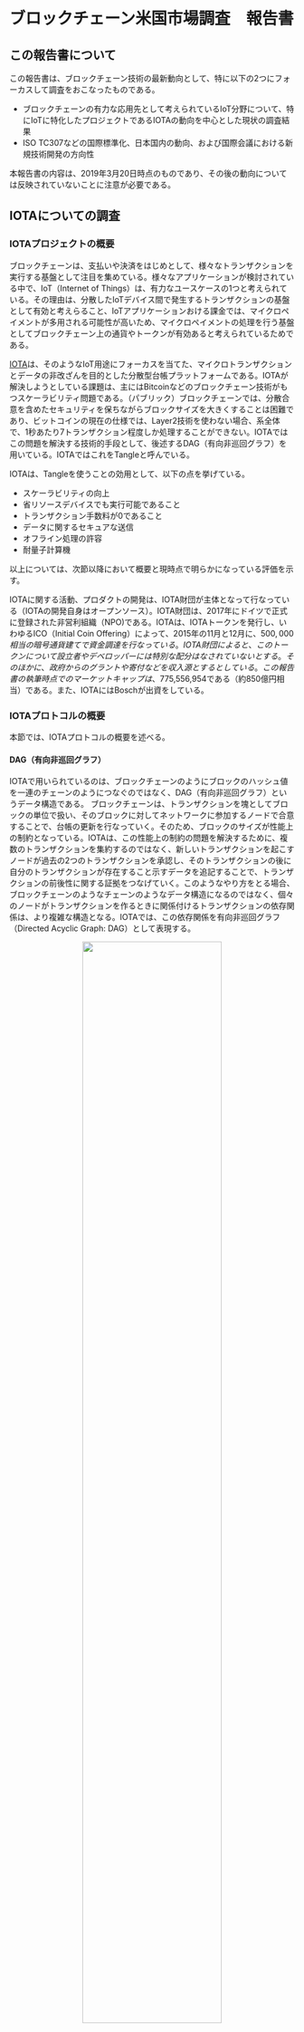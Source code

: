 # ブロックチェーン米国市場調査　報告書

## この報告書について
この報告書は、ブロックチェーン技術の最新動向として、特に以下の2つにフォーカスして調査をおこなったものである。

- ブロックチェーンの有力な応用先として考えられているIoT分野について、特にIoTに特化したプロジェクトであるIOTAの動向を中心とした現状の調査結果
- ISO TC307などの国際標準化、日本国内の動向、および国際会議における新規技術開発の方向性

本報告書の内容は、2019年3月20日時点のものであり、その後の動向については反映されていないことに注意が必要である。

## IOTAについての調査
### IOTAプロジェクトの概要
ブロックチェーンは、支払いや決済をはじめとして、様々なトランザクションを実行する基盤として注目を集めている。様々なアプリケーションが検討されている中で、IoT（Internet of Things）は、有力なユースケースの1つと考えられている。その理由は、分散したIoTデバイス間で発生するトランザクションの基盤として有効と考えらること、IoTアプリケーションおける課金では、マイクロペイメントが多用される可能性が高いため、マイクロペイメントの処理を行う基盤としてブロックチェーン上の通貨やトークンが有効あると考えられているためである。

[IOTA](https://www.iota.org)は、そのようなIoT用途にフォーカスを当てた、マイクロトランザクションとデータの非改ざんを目的とした分散型台帳プラットフォームである。IOTAが解決しようとしている課題は、主にはBitcoinなどのブロックチェーン技術がもつスケーラビリティ問題である。（パブリック）ブロックチェーンでは、分散合意を含めたセキュリティを保ちながらブロックサイズを大きくすることは困難であり、ビットコインの現在の仕様では、Layer2技術を使わない場合、系全体で、1秒あたり7トランザクション程度しか処理することができない。IOTAではこの問題を解決する技術的手段として、後述するDAG（有向非巡回グラフ）を用いている。IOTAではこれをTangleと呼んでいる。

IOTAは、Tangleを使うことの効用として、以下の点を挙げている。

- スケーラビリティの向上
- 省リソースデバイスでも実行可能であること
- トランザクション手数料が0であること
- データに関するセキュアな送信
- オフライン処理の許容
- 耐量子計算機

以上については、次節以降において概要と現時点で明らかになっている評価を示す。

IOTAに関する活動、プロダクトの開発は、IOTA財団が主体となって行なっている（IOTAの開発自身はオープンソース）。IOTA財団は、2017年にドイツで正式に登録された非営利組織（NPO)である。IOTAは、IOTAトークンを発行し、いわゆるICO（Initial Coin Offering）によって、2015年の11月と12月に、$500,000相当の暗号通貨建てで資金調達を行なっている。IOTA財団によると、このトークンについて設立者やデベロッパーには特別な配分はなされていないとする。そのほかに、政府からのグラントや寄付などを収入源とするとしている。この報告書の執筆時点でのマーケットキャップは、$775,556,954である（約850億円相当）である。また、IOTAにはBoschが出資をしている。

### IOTAプロトコルの概要
本節では、IOTAプロトコルの概要を述べる。

#### DAG（有向非巡回グラフ）
IOTAで用いられているのは、ブロックチェーンのようにブロックのハッシュ値を一連のチェーンのようにつなぐのではなく、DAG（有向非巡回グラフ）というデータ構造である。
ブロックチェーンは、トランザクションを塊としてブロックの単位で扱い、そのブロックに対してネットワークに参加するノードで合意することで、台帳の更新を行なっていく。そのため、ブロックのサイズが性能上の制約となっている。IOTAは、この性能上の制約の問題を解決するために、複数のトランザクションを集約するのではなく、新しいトランザクションを起こすノードが過去の2つのトランザクションを承認し、そのトランザクションの後に自分のトランザクションが存在すること示すデータを追記することで、トランザクションの前後性に関する証拠をつなげていく。このようなやり方をとる場合、ブロックチェーンのようなチェーンのようなデータ構造になるのではなく、個々のノードがトランザクションを作るときに関係付けるトランザクションの依存関係は、より複雑な構造となる。IOTAでは、この依存関係を有向非巡回グラフ（Directed Acyclic Graph: DAG）として表現する。

<div style="text-align: center;">
<img src="./tangle.png" width=70%>
</div>

<div style="text-align: center;">
図：IOTAにおけるDAG
</div>

IOTAのWebページによると、IOTAの特徴として以下の点が主張されている（主張であることに注意）。
•	スケーラビリティ問題の解消
一定時間当たりの台帳のデータサイズの区切りがないため、この点においてスケーラビリティの問題が存在しない。
•	トランザクション手数料が不要
トランザクションを発生させたノードが台帳データの更新を行うため、IOTAの仕様上、トランザクション手数料は存在しない。
•	非中央集権化
マイナーが存在しないため、台帳の管理という観点では中央集権化が発生しない。
•	量子計算機耐性
新しく開発されたCurlハッシュ関数の仕様により、量子計算機耐性がある。

 IOTAのためのコインも発行されている。これがICOのような形で、IOTA財団の活動資金となっている。一方で、IOTAコインの取引の金額と、不要になったはずの手数料などとの関係が曖昧であることは問題点である。技術的にはDAGは、ブロックチェーンの問題を解決する可能性がある手法として、一定の注目は浴びているものの、DAGのような形態を利用した分散台帳が本当に安全であるのか、については信頼に足る研究成果がないのが現状で、現状では多くの疑問が呈されている。

#### 3進計算機

IOTAの演算においては、2進数ではなく3進数の演算が定義されて用いられている。IOTAでは、これをTritsと呼び、(-1, 0, 1)のどれかの値を取ると定義している。また、3 tritsをまとめた単位をTrytesと呼んでいる(2進数におけるバイトに相当)。

#### 電子署名アルゴリズム
IOTAでは、Wintermitzのワンタイム署名（WOTS）を署名アルゴリズムとして用い、Curl-P-27ハッシュを計算した値に対して、WOTS署名を計算している。ここで、署名対象はトランザクションのデータそのものではなく、ハッシュを計算した後のデータであるため、ハッシュへの攻撃（例えば2nd pre-image）が成功すると、IOTAで用いる有効な電子署名の偽造に成功することになる。

#### Curl-P-27ハッシュ関数
IOTAにおいては、Curl-P-27がハッシュ関数として使われていた。これは、SHA-3であるKeccakのサブセット版に相当する。SHA-3と同様にスポンジ構成になっている。

<div style="text-align: center;">
<img src="./Kurl.png" width=70%>
</div>

そのため、セキュリティはTransformation関数tの性質に依存する。Curl-P-27のTransformation関数tは、パーミュテーションと簡単なS-BOXにより構成されている。

<div style="text-align: center;">
<img src="./sbox.png" width=50%>
</div>

#### 現状の技術評価
##### 安全性に関する考察
IOTAのPaperでは3種類の攻撃の存在が示されている。

- 二重支払いの荷重を増やす：一度承認をされた支払いについて、同じ支払いを行うトランザクションを作り、その荷重を増やして、そちらをメインチェーンにする方法。

- 二重支払いの承認をするトランザクションを発行する：一度承認をされた支払いについて、同じ支払いを行うトランザクションを作り、その承認を行うトランザクションを大量に作成する方法。

- パラサイトチェーン攻撃：攻撃者が秘密裏に不正なチェーン(複数のブロックのつながり)を構築し、たまに本物の累積加重を参照し、同じだけの累積加重を得る場合。

その他の留意点としては、定期的（Bitcoinの場合には10分に1度）に、全データで同じブロックを同期するブロックチェーンと異なり、トランザクションが非同期に承認されていくため、何らかのバグやエラーが発生した時に、系全体で戻るべきポイントを設定できない、つまりハードフォークでもいいので異常系から回復するのが難しいと想像される。

### IOTAプロジェクトについて指摘されたセキュリティ上の問題点と対応経緯
#### Curl ハッシュ関数の安全性の指摘
MITとボストン大学の研究者によって、IOTAに使われているCurlハッシュ関数と電子署名の仕様に対する攻撃が手法の概要と実例とともに示されている。Curlハッシュ関数はSHA3の仕様のサブセットを利用して作られているが、このハッシュ関数そのものの仕様に暗号学的に大きな問題が存在し、暗号学的なハッシュ関数としては安全ではなく、IOTAのトランザクション生成に対する攻撃が行えることを示している。

Ethan Heilmanらによる論文によると、Curl-P-27のコリジョンを発見する例として、あるランダムなメッセージを選び、そのメッセージの第26tritを反転させたメッセージについてコリジョンとなる確率が最低で$1/(2^{42.40})$となることが示されている。これは23ビットセキュリティ（46ビット出力のハッシュ関数）に相当する。
現実の攻撃には、第81tritを変えることで、トランザクションの有効性に影響を与えることなく、コリジョンを利用することができることが示されている。

#### 主なタイムライン
上記の論文を発表した研究グループは、2017年7月にIOTAの開発グループに対して脆弱性を提示した。その結果としてIOTAの開発グループはCurl-P-27を、別のハッシュ関数である[Kerl](http://github.com/iotaledger/kerl)に置き換えた。一方で、IOTAの開発チームは、これをコピープロテクション目的のバックドアと主張した。

上記の脆弱性の開示は、Responsible Disclosureの手続きに則って行われたが、IOTA側の問題解決に対する動きが遅く、IOTA財団とMIT DCI（Digital Currency Initiative）による批判の応酬となった。現時点では、指摘された問題については修正がなされているが、MIT DCIからは、ICOの正当性を含めてIOTAのプロジェクトそのものについての疑義が示されている。公式になされているアクションは、MIT DCI側からは2017年12月20日付の伊藤穰一所長名での問題点を指摘するステートメント であり、IOTA側からは2018年1月7日付の、ブログ記事による返答 である。2018年2月には、両者の内部のやり取りのメールが何者かによってネット上に公開されている（http://www.tangleblog.com/wp-content/uploads/2018/02/letters.pdf）。

- 2017年7月15日：ボストン大学Ethan Heilmanより、Curlに対する差分攻撃の方法、実例と修正提案（標準的なハッシュ関数を用いることなど）がIOTAチームに提示される
- 7月15日-17日：セキュリティ関する評価ドキュメント等をリクエストするが回答なし。
- 7月22日：Ethan Heilmanより、同じサイズのメッセージのCollisionを見つけることができ、その結果署名の安全性が破られることをIOTAチームに提示。1週間程度で論文として公開したいと提示。
- 7月23日：IOTAチームから、より深い議論をしたいことと、1週間程度で論文公開を思いとどまるようにリクエスト。同日、攻撃の詳細についてIPTAチームからEthanに再質問。同日、Ethanから質問に対する回答。
- 7月25日：Ethanから、IOTAにおける脆弱性修正の方針について回答がないことについて質問。また、他の暗号学者とのやりとりについてccで含めるようにリクエスト。また、ラウンド数を増やす改善は役立たないので思い留めるようにリクエスト。同日、IOTAチームから対応スケジュールを提示。（8月5日にCurlをKeccakに変更、8月12日に詳細を公表。）
- 7月27日：Neha Narulaから、タイムラインを守るのであれば、論文の公表を8月12日まで待つとの連絡。
- 7月30日：ハッシュ関数の安全性定義に基本についての質疑。
- 7月31日：Ethanから今回の脆弱性についてCVE番号のアサインを行ったか質問。OTAから、Tangleに関して安全性評価ができる暗号専門家がすぐに見つからないと連絡。また、Ethanの指摘について、暗号学の知見に基づかない反論。また、脆弱性の全容がわかっていないため、CVE番号のアサインは行なっていないと回答。
- 8月4日：IOTAから、ドキュメントはほぼ書き終わっているが、その前にEthanへすでに行なっている質問に答えるように回答。EUF-CMAは破れていないと反論。
- 8月5日：Ethanからドキュメントの公開予定日について改めて質問。また質問について回答。EUF-CMAは破れていることについて改めて説明。
- 8月5日：IOTAからEthanに、改めてEthanのステートメントについて確認と反論。同日、EUF-CMAについてなんどもやりとり。Nehaから、プロフェッショナルではなく、コミュニケーションがうまく取れないとの通告。
- 8月7日：IOTAから、当日の夜にKeccakに移行することなどのスケジュールの若干の遅延の連絡。その後、公開の方法、ステートメントなどについてやりとり。当日IOTAがブログポストを公開。
- 8月13日：IOTAから改めて、EUF-CMAの定義について反論。
- 9月6日：脆弱性レポートの案をIOTAに提示。IOTAからレポートへの修正（特にUEF-CMAについて）依頼。Nehaはその修正依頼について拒否。
- 9月7日：IOTAから、Coindeskの記者から、Ethanが脆弱性の文書の公表を急いでると耳にしたとNehaにメール。暗号通貨に関するConflict of Interest（利益相反）をもっており、responsible disclosureの観点からもスキャダルであると警告。Nehaから、Responsible Disclosureの期間は終わっていると反論。Conflict of Interestについても反論。IOTAからは、アカデミアとしての行動がおかしいと指摘。

上記のやりとりから、両者の関係はさらに悪化する。MITからの文書は9月7日に公開された（https://medium.com/@neha/cryptographic-vulnerabilities-in-iota-9a6a9ddc4367）。

その後2017年12月14日にこの経緯とは無関係に、MIT Media ReviewがIOTAについての記事（A Cryptocurrency Without a Blockchain Has Been Built to Outperform Bitcoin）を掲載する
（https://www.technologyreview.com/s/609771/a-cryptocurrency-without-a-blockchain-has-been-built-to-outperform-bitcoin/）。
この記事を受けて、MITとしてIOTAを推奨しているように見えることを避けるために、DCIが伊藤穰一所長名で、MITメディアラボのページに記事（Our response to "A Cryptocurrency Without a Blockchain Has Been Built to Outperform Bitcoin"）を掲載する（https://www.media.mit.edu/posts/iota-response/）。
この記事の中では、IOTAについてのMIT Technology Reviewに記載された記事について、以下の問題点を指摘している。

- IOTAと大企業との連携について：11月28日時点では、マイクロソフト、ドイツテレコム、富士通と実験を行っているという点について、12月16日付で、マイクロソフト、シスコ、ファーウェイと変わっていて信用がおけない。
- IOTAはdecentralizedであり、Tamper-proofである：11月にIOTAのネットワークが3日間ダウンした。Coordinatorと呼ばれる単一障害点があることが原因。
- 手数料が不要：この点がミスリーディングである。実際にはビットコインでも自分のトランザクションを承認しマイニングフィーを得ることで手数料がなくなることがある。
- 脆弱性が報告されたが問題は解決した：この脆弱性は意図したものであり、copy protectionの一環であると主張しているが、そのあと、彼はこのコードを自分で書いたのではなく、AIが書いたと主張している。

これに反論する形で、IOTAは公式の反論文書（Official IOTA Foundation Response to the Digital Currency Initiative at the MIT Media Lab ）を2018年1月7日に公開する（https://blog.iota.org/official-iota-foundation-response-to-the-digital-currency-initiative-at-the-mit-media-lab-part-1-72434583a2）。
この反論文書の要点は以下の通りである。

- Responsible Disclosureのプロセスに問題がある。アカデミックプロセスにしたがっておらず、いくつかの質問にも正しく答えていない。
- MIT DCI自体に、Conflict of Interest（CoI：利益相反）が存在する。例えば、Neha NarulaとTadge Dryjaは競合する暗号通貨であるBitcoinとLightning Networkの開発に深く関わっており、IOTAを攻撃するという観点でCoIが存在する。Madars Virzaは、やはり競合する暗号通貨であるZCashの著者である。脆弱性の指摘の文書において、独自暗号を使うべきではないと指摘されているがZCashでは独自暗号が使われている。Ethan Heilmanは、DAGベースのプロトコルSPECTREの開発者であり、やはり競合に当たる。DAGLabsはすでにシリーズAの段階にあり、金銭的にたの競合を不当に攻撃するインセンティブがある。そして、Joichi Itoは、自身のWebページでCoIについて公開しているが、何度か修正されており、IoT device connectivityの競合であるHelium Systemの記載を削除している。また、Bitcoin Coreの主要メンバーを多く抱えるBlockstreamの株主であるDigital Garageの取締役であり、やはり競合暗号通貨であるIOTAへのCoIが存在する。
- パートナーシップについてのプレスリリースのポリシーの確認
- Coordinatorノードの脆弱性対応によってネットワークが止まったのは確かだが、その修正はコミュニティの協力でおこなわれた。また同種の問題は、BitcoinやEthereumでも発生している。
- IOTAでは、送金額と着金額は同じであり、その意味で手数料は0である。
- IOTAのプロトコルの安全性はCollision resistanceではなく、Onewaynessに基づくものであり、脆弱性に対するClaimは間違っている。

#### IOTA財団の対応における問題点
上記の経緯から見た場合、IOTA財団の問題は以下の通りである。

##### 暗号技術のエキスパートの欠如

Ethan Heilmanが述べているように、基本的にはすでに安全性の証明や評価が固まった暗号技術を使うべきであり、真に必要な場合以外には、新しい暗号技術の設計は行わない。また、電子署名の安全性の定義の1つであるEUF-CMAについてその詳細の知識がないことは、IOTAの中に暗号技術の安全性理論についての基礎的な知識を持つものもいないことを示している。また、外部に委託できる信頼がおける暗号研究者もいないことが明らかになっている。これは、IOHKがいくつかの暗号に強い大学の研究室と共同研究を行ったり、DFinityがスタンフォード大学と共同研究を行いながら暗号技術の安全性について注意深く取り組んでいるのとは対照的である。

##### Responsible Disclosureに対する対応

MIT DCIのResponsible Disclosureに対する期限の切り方にも問題があるが、IOTA財団が脆弱性についてCVE番号の取得を行わなかったり、MIT DCIとのやりとりにおいて責任のあるやりとりができていない場面が散見されることは、IOTA財団の中に、セキュリティ開発のマネジメントを管理できる経験者がいないことを示している。

##### その他、本件に関する課題

一方で、IOTA財団の反論の中にあるように、暗号通貨の脆弱性報告におけるConflict of Interest（CoI：利益相反）の問題は、これまでの脆弱性ハンドリングに新たな問題を提起している。暗号通貨の場合、すでに流通しているデータに相応の価値が認められおり、またICOなどで数百億円単位で資金調達しているプロジェクトも多数存在するため、脆弱性報告が競合する暗号通貨の価格低下（相対的に自ら所有するコインの価格上昇）を意図することも可能で、利益相反と無関係にプロセスを踏むことが困難になりやすい。

また、脆弱性の研究とアカデミアの関係についても課題がある。通常のセキュリティの研究では、Responsible Disclosureのプロセスを減ることで、すでに稼働しているシステムの安定的な運用が保たれるため、社会的便益としてこの活動が認められている。一方で、暗号通貨の脆弱性の指摘は、指摘された側に多大な金銭的損害だけが発生する可能性があり、結果としてICOなどで調達した巨額の資金を背景に、大学に対して訴訟を起こす可能性がある。本件でもIOTA財団は、MITに対して訴訟を示唆していた。この場合、大学、および研究者は訴訟に耐えられる体力を必ずしも有しているわけではない。そのため、アカデミアからの指摘が継続的なブロックチェーンの安定運用に資するためのルール作りが必要である。

### IOTAプロジェクトの新たなハッシュ関数の提案と攻撃募集
2018年12月に、IOTAとCYBERCRYPTは、Trokiaと呼ばれる3進数計算機用の新しいハッシュ関数を提案し、ラウンド数を減らしたバージョンに対して攻撃が成功した人に対して、200Kユーロの賞金を与えることを発表した（http://blog.iota.org/678e741315e8）。

CYBERCRYPTによると、このハッシュ関数は、243trit出力で、243trit相当の2nd preimage resistanceと、243/2 trits相当のCollision resistanceを持つと主張している。構造は、3進数用のPermutationと、スポンジ構造からなっている。Permutationは、以下から構成されるとしている。

- SubTrytes: 3-TritsのS-BOXを適用する演算
- ShiftRows: 固定値を使って列のローテーションを行う演算
- ShiftLanes: 固定値を使ってレーンのローテーションを行う演算
- AddColumnParity: 2つの隣接するカラムのパリティを各カラムに加算する演算
- AddRoundConstant: ラウンドに依存する固定値を加算する演算

このChallengeでは、243 trit出力のCollision例を見つけるChallengeと、243 trit出力に対するpre-imageを見つけるChallengeが行われている。この報告書の執筆時点では、Collisionについては2ラウンドまで発見されており、pre-imageについては1ラウンドまで発見されている。

関連するドキュメントは以下からダウンロードできる。

- TrokiaのWeb Page：http://www.cyber-crypt.com/troika/
- ChallengeのWeb Page: https://www.cyber-crypt.com/troika-challenge/
- リファレンスドキュメント: https://www.cyber-crypt.com/wp-content/uploads/2018/12/20181221.iota_.troika-reference.v1.0.1.pdf
- リファレンス実装：https://github.com/Troikahash/reference
- 検証ツール：Tool to verify solutions

### IOTAプロジェクトの現状
#### プロダクト
現状IOTAのノードを構成するウォレットプログラムがWindowsとMac版で提供されている。ソースコードとアプリケーションは、以下のURLからダウンロードできる。

https://github.com/iotaledger/wallet

このウォレットは、IOTAプロトコルのフルノード（Tangleを実行するし、データを蓄えるノード）と、ライトノードのいずれかを選んで実行することができる。

#### R&Dロードマップ
IOTAは、研究開発のロードマップとして以下の7つの項目を示している。

- Coordicide: IOTAにおける合意アルゴリズムの脅威分析、数学的なモデル化、シミュレーション、および形式化を行う。
- Spam prevention and detection: IOTAのDAGのネットワークに参加するデバイスの中から、以上なデバイスを取り除く技術の研究。
- Automatic peer discovery：DAGのネットワークに参加するデバイス（Peer）の自動発見を行うプロトコルの開発。
- Economic Incentives：より現実的なゲーム理論的な解析を行い、IOTAのインセンティブモデルと、ナッシュ均衡であるかどうかの研究。将来Tangleが広く普及し、スケールした際にもインセンティブモデルが正当に働くかどうかの検証する。
- Consensus Algorithm spec：IOTAの合意アルゴリズムについて、その詳細スペックを策定し、ピアレビューに掛ける。
- Cryptography spec：IOTAで使われている暗号プリミティブの研究。ハッシュ関数と電子署名、および脅威モデル。その成果を将来のピアレビューに掛ける。
- Attack analysis：合意アルゴリズムに対する攻撃の可能性の研究。

上記の研究開発テーマのリストからわかることは、IOTAの基本的なアルゴリズムでさえ、一定程度の検証を経たものがなく、安全性の検証という観点ではほぼ何もない状態でプロダクトの開発が行われていると考えた方が良い。これは前述の脆弱性の対応が不十分にできていない経緯と符合するものである。現状、ブロックチェーンや分散型台帳技術について、安全性証明を行うフレームワークは存在せず、また数年以内に一定の理解を得たフレームワークを作ることが難しいことを考えると、さらに解析が複雑、かつ異常系への対応などが不明なIOTAについて、5年の単位では実際のビジネスに展開するのは難しいと考えられる。技術的には、IOTAが採用していると主張している3進数による処理を含めて、技術的、理論的に疑問符がつく部分が大きく、十分な専門性を持ったチームとしてプロジェクトが進められていない可能性が大きいと考えられる。

### IoT向けのブロックチェーン
本節では、Internet of Thing（IoT）分野におけるブロックチェーンのユースケースについて、現時点で提唱されているユースケース、およびプロジェクト例を記載する。IoTについてはその定義自体が曖昧であるが、IDCによると「IP接続による通信を、人の介在なしにローカルまたはグローバルに行うことができる識別可能なエッジデバイスからなるネットワークのネットワーク」と定義されている。
　IoT分野におけるブロックチェーン技術の適用を考えるときに、(1) IoTデバイスそのもののセキュリティの強化、(2) IoTで取り扱う情報に関するセキュリティの強化、(3) IoTで実現されるサービスのセキュリティや利便性の強化の3つの種類があると考えらえる。本節では、この3つの分類にしたがって記述する。

(1) IoTデバイスそのもののセキュリティ強化
IoTデバイスは、従来型のクライアント-サーバ型によるサービスとは異なり、デバイスの所在や管理について、集中管理するコストが膨大になる、あるいは膨大な数のデバイス間の通信を経てサービスが構成されるため事実上集中管理を行うことができないことが想定される。そのため、従来型のPKIの証明書と認証局によるデバイスのセキュリティの管理方法ではなく、分散的にセキュリティ管理とトラストを確立する方法が必要になる。

このような用途のためのソリューションを開発しているプロジェクトとしてKeyChainがある。Keychainは、独自のブロックチェーンを使いながら、IoTデバイス向けの以下のセキュリティ機能を提供するとしている。

- サーバを介したファイルのEnd-to-Endの暗号化
- モバイル機器上で管理される個人向けのSelf-Sovereign Identity
- Azure Logic Appに統合されたワークフローのセキュア化
- IoT、モバイル、サーバへのSDKの提供

また、Trusted IoT Alliance  ではIoTデバイスの管理基盤をブロックチェーンで検討する活動を行なっている。Trusted IoT Allianceのメンバーの1つであるCiscoを中心としたグループは、Fault Management, Configuration Management, Account Management, Performance Management, Security Management（総称してFCAPS）の共通モデルを定義し、IoT機器の登録を出発点にブロックチェーンの活用についての検討を行なっている。

(2) IoTで取り扱う情報に関するセキュリティ強化
IoTを用いたサービスで問題になるのは、センサー等のIoTデバイスから集められたデータの真正性である。ブロックチェーンが持つ改ざん耐性が、データの真正性確保に有効であると考えることは可能である。そのため、このようなProvenance（典拠）を対象にブロックチェーンを適用しようとするプロジェクトは少なくない。

一方で、ブロックチェーンが改ざん耐性を担保できるのはブロックデータに情報を書き込んだ後であり、ブロックに書き込まれたデータが本当に正しいIoTデバイスから改ざんなくブロックチェーンノードに届けられたかどうかは、ブロックチェーン自体はなんら担保されない。そのためブロックチェーンに格納される情報事態に、IoTデバイスが作成した電子署名やメッセージ認証子などが必要であることに注意が必要である。

 (3) IoTで実現されるサービスのセキュリティや利便性の強化
サービスを複数の、時には利害が相反するプレーヤーの間で実現する場合には、ブロックチェーンを利用してサービスの状態遷移を記録する帳簿を実現することは、ブロックチェーンの有効なユースケースである。このようなサービスの中で、IoT機器を必要とするサービスが、ブロックチェーンの適用の検討対象となる。

このような応用の中で最も多いのは、サプライチェーンマネジメントである。製造や流通において、複数のプレーヤーが関わる場合に、部品、材料、製品などが正しく決められた通りに流通しているかどうかを、ブロックチェーンで記録しておいて、後に検証できるようにするものである。この場合、サプライチェーンで管理される対象に、IoT機器を取り付けるなどの実装が想定される。農作物の生産地管理であったり、電子機器の部品調達や、修理に関する管理にブロックチェーンを使うというプロジェクト例がある。一方で、このようなケースにおいては、プレーヤーがあらかじめ決まっているケースが多く、パブリックブロックチェーンではなくてコンソーシアム型のブロックチェーンを使う方が良いことも多い。

サプライチェーンマネジメントの一部として、貿易金融にブロックチェーンを応用するというプロジェクトが数多く存在する。これは、これまで貿易を行う際のお金のやりとりが電子化されておらず、同時に多くのプレーヤーが関わる業務であり、さらに国をまたがる業務であることから、ブロックチェーンを利用することのメリットが大きいからである。このユースケースでは、船荷の管理、通関、お金のやり取りを管理する必要があり、船荷に対してIoT機器を装着して管理することが想定されている。

物理的な物の真正性という観点で、単純に物理的な物体を生産し流通させるという以外に、より先進的な応用として、Digital Fabricationとブロックチェーンの融合の検討も行われている。これは、3Dプリンタなどで製造される物体に、RFIDタグを埋め込むと同時に、その物体を製造するにあたり3Dプリンタに入力された設計データとのリンクを取り、製造された物体と設計データの間の関係を証明するというユースケースが研究されている。

センサーネットワークから取得したオープンデータをパブリックブロックチェーン上に記録し、一般に公開することで、新しいアプリケーションの基盤を提供するという試みもある。この場合も、公開するデータは、利害対立の可能性があるデータである必要がある。このようなユースケースの実例として、福島第一原子力発電所事故以降に、300ドルのガイガーカウンターを配布し、大量のガイガーカウンターから各地のリアルタイムの放射線量を記録して公開するSafecastプロジェクトが、Ethereumプラットフォームを利用してデータの公開を行おうとしている例がある。

IoTにおいてブロックチェーンとブロックチェーンによるPaymentの仕組みの応用として、将来的な方向としては、デバイス間でのSmart ContractとPaymentの実である。これは、2016年に、脆弱性で問題となったThe DAOのようなスマートコントラクトによる経済活動の中で、コントラクトの締結と実行の主体がIoTデバイスになるという想定である。契約情報を元にしたスマートキーなどの権限管理や、オンライン上の取引の自動化と決済、その結果として生じるダイナミックプライシングなどが、IoTを利用したユースケースとなる。一方で、The DAOの事件で露呈したように、スマートコントラクトを安定して動作させるための基盤がまだ存在せず、その実現にはまだ技術的な壁があると言える。

## 標準化および研究開発動向
### ISO TC307の現状
ISO TC307は、ISOにおいてブロックチェーンおよびDLT(分散台帳技術）の標準化を行う技術委員会であり、2017年の4月にシドニーで第1回目の国際会議が開催されて以来、東京（2017年11月）、ロンドン（2018年5月）、モスクワ（2018年11月）と計4回開催されている。
  現在、TC307の組織は以下のように構成されている。

#### WG1: Foundations
WG1では、3つの標準文書が作成されている。
- ISO 22739: Terminology and concepts
Blockchain技術とDLTに関する語彙を定義することを目的とした文書であり、3月14日のバージョンでは125の単語の定義が記述されている、規格文書の主要なパートはClause 3 Terms and definitionsである。現在作成しているのはCD2段階である。
- ISO 23257: Reference Architecture
Blockchain技術とDLTの参照アーキテクチャを定義することを目的とした文書。参照アーキテクチャの中には、概念、アーキテクチャの観点、機能別コンポーネント、役割、動作とその関係について述べられている。3月13日現在のバージョンでは、5つの性質（Storage Architecture, Control Architecture, Sub setting, Permissions, implementation）による部類、概念の整理としての、Ledger、DLT、Blockchain、DLTとBlockchainの関係、ネットワークと通信、プラットフォーム、インターフェース、合意、Provenance（典拠）とIntegrity、セキュリティとPermission、Sub chainとSidechain、アプリケーション、スマートコントラクトが定義され、その上で、アーキテクチャの全体像と各要素についての解説、レイヤ、参照システム構成などが記述される予定である。 現在作成しているのはCD段階である。
- ISO TS 23258: Taxonomy and Ontology BlockchainとDLTに関する分類学とオントロジの文書が作成されている。

#### WG2: Security, privacy and identity
WG2は、セキュリティ、プライバシ、アイデンティティを議論するWGである。しかし、2018年5月のロンドン会議において、プライバシとアイデンティティについては、ISO/IEC JTC1 SC27/WG5からのインプットとレビューが必要ということになり、2018年11月のモスクワ会議から、JWG4が発足し、そちらに移管されている。現在WG2で議論されているのは、以下のTRとStudyだけである。

- ISO TR 23576: Security management of digital asset custodians
コインチェック事件などを受けて、2018年5月のロンドン会議で提案されて承認されたTechnical Report.
いわゆる仮想通貨交換取引所を含む、カストディ機能を持ったエンティティのセキュリティのプラクティスをTRとして策定。現在TR2のコメントを受付中。

- Study: Security_Evaluation_of_Consensus_Models
ブロックチェーンで用いられるProof of Workなどの合意アルゴリズムのセキュリティの関する研究をするStudy Period.

#### WG3: Smart contracts and their applications
WG3は、Smart Contracts and their applicationというタイトルで、スマートコントラクトに関する文書を作成するWGである。SG5から引き継いでいる。 現在、Technical Reportとして、"Overview of and interactions between Smart Contracts in blockchain and DLT systems"のPreliminary Versionを作成中である。このTRでは、スマートコントラクの概要、その動作と運用、そして効用が書かれるとともに、複数のスマートコントラクトの間の連携についても議論される予定である。このTRには技術的観点と法的観点の両方が含まれる。 さらに、Technical Specificationとして、"legally binding smart contracts"を作成する。このTSは、法的拘束力をもつスマートコントラクトを構成するための、モデル、構成要素、構造とワークフローについて定義を行うことを目指している。 また、このWGのスコープとして、サプライチェーンと貿易金融に関する検討も含まれている。共に、WDフェーズである。

#### JWG4: Joint ISO/TC 307 - ISO/IEC JTC 1/SC 27 WG: Blockchain and distributed ledger technologies and IT Security techniques

- ISO TR 23244 Overview of privacy and PII protection
BlockhainとDLTを使った際のプライバシとPII（Persinally Identifiable Information）の保護に関する文書である。現在、関連する31の単語の定義を行っている。また、フレームワークの検討に当たっては、ISO/IEC JTC1/SC27 WG5 SD2（Official Privacy Documents References）や既存のISOの標準を参照している。その上で、BlockchainとDLTに特有の課題、BlockchainとDLTにおけるプライバシ情報の取り扱い方法についての記述と、利用可能なPrivacy Enhancing Technologyの記述を行っている。現在WDフェーズである。

- ISO TR 23245 Security risks and vulnerabilities
セキュリティ上のリスクと脆弱性に関する現状を提供する文書である。G3における議論では、ブロックチェーンにおけるセキュリティのモデルや要求事項、そしてセキュリティ対策などについて報告書として文書化する方針が当初取られた。しかし、ブロックチェーンがそもそも達成しようとしているセキュリティの性質について、議論に参加するメンバーが想定するユースケースやアプリケーションによって認識が異なり、現状では統一的な合意をとることが難しく、Terminologyをはじめとした他のSGにおける議論が収束できない中で、標準化の項目を提示することは難しいとの結論に至った。そのため、現状把握できているリスク、脆弱性などの課題と対策の例を提供し、今後の標準化の議論に資することを目的としている。内容としては、BlockchainやDLTについて、参照アーキテクチャのリスク分析や、現状指摘されている攻撃、関連する既存の標準等が記載されている。現在DTR段階である。

- ISO TR 23246 Overview of identity
BlockchainとDLTに関連するIdentityに関する整理を行う文書である。現状は、現在一般的に議論されているIdentityに関する情報と、そのライフサイクルにいて記述するとともに、BlockchainやDLTにおける関係についての生理が記述されている。また、Self Sovereign Identityのように、パブリックブロックチェーンとの関係性の深いIDの体系との連携について記述されている。現在WDフェーズである。


#### WG5: Governance
Governanceに関する検討は、東京会合の結果新しく新設されたStudy Groupで始められ、"Governance of blockchain and distributed ledger technology systems"というタイトルがつけられている。U元となる議論は、ISO/IEC 38500:2015のGovernance of IT for the organizationと、ISO/IEC 38505:2017のIT Governance of Data - Part 1 : Application of ISO/IEC 38500 to the Governance of Dataが下敷きになる方向である。そのため、ISO/TC 309 - Governance of organization、ISO/IEC JTC 1/SC 40 IT Service Management and IT Governanceとリエゾンを組むことがきめられた。ロンドン会合の結果、WG5が作られることになった。


#### SG2: Use Cases
ユースケースに関するStudy Groupである。収集されたユーケースとして、ヘルスケアデータ、相続手続き、証券、スマートコントラクトによるエネルギー取引、データのアカウンタビリティと典拠の追跡、そして登記が挙げられている。また、検討の対象とされたビジネスドメインとしては、IDマネジメント、金融、ヘルスケア、製造、知的財産管理、IoT、サプライチェーンと在庫管理、エネルギー、政府と公共セクター、不動産、税金と関税が挙げられており、アプリケーションの種類としては、資産管理、トランザクションの公証とタイムスタンプ、電子的証明の保管と追跡、そしてスマートコントラクトが挙げられている。その他、SG2では、ユースケースを記述するテンプレートを作成している。
　現在もSG2は継続しており。ユースケースに関するレポートの作成を継続すること、これをISOの内部だけでなく外部からアクセスできるようにすることが決められた。また、他のSGやWGと連携しながらユースケースの収集を行うこと、このSGがTC307全体のユースケースの集積地となり、他のSGやWGで行っているユースケースに関する議論と連携し、このSGに還元することとした。


#### SG7: Interoperability of blockchain and distributed ledger technology systems
SG7は、東京会合の結果新しく新設されたStudy Groupで、"Interoperability of blockchain and distributed ledger technology systems"というタイトルがつけられている。WG1（SG1）で議論している参照アーキテクチャに書かれているInteroperabilityについての検討を行う。ISO 19941の記述を下敷きに、以下の5つの領域についての検討を行う予定である。
1.	Policy, trust and Organization
2.	Transport
3.	Data syntactics
4.	Data semantics
5.	Behavioral Semantics

　N150 参照アーキテクチャドラフト、N117 ガバナンスベース文書、N119 ガバナンスに関するデンマーク寄書、N120 UKによる寄書をレビューするとともに、ISO/IEC 19941 Cloud Computing Interoperability & Portabilityと、将来の寄書をレビューし、次回ロンドン会議までにレポートを作成する予定。その上で、DLTにおける相互互換性の領域における今後の方向性のRecommendationを作成している。


#### 今後の予定
TC307の将来の国際会議は以下のように予定されている。

- 2019年5月27日-31日：Dublin (Ireland)
- 2019年11月18日-22日：Visakhapatnam (India)

### 日本国内での取り組み（1p）
#### CGTF (Cryptoasset Governance Task Force)
コインチェックによる暗号資産の流出事件が2018年1月に発生したことを契機に、仮想通貨交換取引所のセキュリティ確保とガバナンスの確立が急務となった。これを受けて、日本のセキュリティ専門家と一部のブロックチェーン事業者の有志で、任意団体VCGTF（Virtual Currency Governance Task Force）が設立された。その後、金融庁の「仮想通貨交換業等に関する研究会」において、仮想通貨の代わりに暗号通貨という新しい呼称を用いる方針となったため、この任意団体の名称はCGTF（Cryptoasset Governance Task Force）に変更となった。金融庁は、仮想通貨交換取引所について、業界団体などによる自主規制を行う方針を取っている。一方で、仮想通貨交換取引所、およびブロックチェーン事業者としての業界団体が複数設立され、自主規制団体としてまとまった意思決定や行動ができる状態になっておらず、公式な自主規制の方針や基準ができないまま、コインチェックによる事件が発生した。公式な自主規制団体の設立と自主規制基準の作成が遅れたことが、仮想通貨交換取引所におけるインシデントの発生の可能性を高めたとも言える。

そのため、VCGTFが設立された当初は自主規制団体が存在しなかったが、将来、自主規制団体が設立されることを想定して、自主規制団体におけるセキュリティの基準として参照される文書を作成すること、必要によっては金融庁などに直接参照される文書を作成することがCGTFの目標である。

CGTFでは、主に仮想通貨交換取引所が、ISMS（ISO/IEC 27000シリーズ）に準拠したセキュリティマネジメントプロセスを実施することができるように、同標準に基づいたセキュリティ確保のためのプラクティスを記述した文書を作成している。その他に、暗号資産に関わる用語の定義を行う文書、ブロックチェーンシステムで使用しているウォレットに関する調査報告書を作成している。

##### 仮想通貨交換所のセキュリティ対策についての考え方
この文書は、仮想通貨交換取引所のセキュリティマネジメントについて、ISO/IEC 27002で規定されたフォーマットに従い、仮想通貨交換所システムのリスク分析を行い、セキュリティ対策のプラクティスをまとめている。現状、仮想通貨交換所のシステムについては、共通のアーキテクチャなどは存在せず、各事業者が自己流でシステムの設計、構築、運用を行なっている。そのため、この文書の作成に当たっては、可能な限りのブロックチェーン事業者からヒアリングを行い、システムのモデル化を行なった上で検討している。そのため、その他の仮想通貨交換所のシステムのセキュリティをカバーするためには、追加のヒアリング等が必要である。

この文書は、IETFのInternet Draft（I-D）として公開されている。またこの文書は、ISO TR23576（Security management of Digital Asset Custodians）にも入力されている。

- [IETF] General Security Considerations for Cryptoassets Custodians, https://datatracker.ietf.org/doc/draft-vcgtf-crypto-assets-security-considerations/
- [ISO TR23576] Blockchain and distributed ledger technologies -- Security management of digital asset custodians, https://www.iso.org/standard/76072.html

#####  Terminology for Cryptoassets
この文書は、仮想通貨（暗号資産）の技術文書を作成するにあたり、必要な用語の定義を行うために作られている。

この文書は、IETFのInternet Draft（I-D）として公開されている。

- [IETF] Terminology for Cryptoassets, https://tools.ietf.org/html/draft-nakajima-crypto-asset-terminology-01

##### 日本国内における仮想通貨ウォレットの実態調査
この文書は、金融庁の「仮想通貨交換業等に関する研究会」において、新たにカストディとウォレットのセキュリティに関する規制が検討されていることから、秘密鍵を管理するウォレットとカストディ機能について、現状の事業者がサービスとして提供しているものの実態を調査した報告書である。

- 栗田 青陽, 日本国内における仮想通貨ウォレットの実態調査, https://vcgtf.github.io/papers/DP2019-01.pdf
-
CGTFの詳細について、[https://vcgtf.github.io](https://vcgtf.github.io) から参照することができる。

### その他の動向
#### 標準化団体
##### ITU-T
ITU-Tでは、Focus Gruopとして、2017年5月にFocus Group on Application of Distributed Ledger Technologyが設立された。このFGは、Telecommunication Standardization Advisory Group (TSAG)の中に作られている。
　このFGの目的としては、以下の3つが挙げられている。
- DLTを利用した応用とサービスを特定し分析する
- 上記のアプリケーションとサービスをグローバル規模で実装するためのベストプラクティスとガイダンスを記述する
- ITU-TにあるStudy Groupにおける関連する標準化作業における今後の進め方を提案する
　その上で、相互互換性をもったDLTを用いたサービスのための標準化のロードマップを作成するとしている。
　Terms of Referenceによると、FG DLTは、関係するステークホルダーのための、知見、ベストプラクティス、標準化フレームワークを定めることに資する知見などを集める、オープンプラットフォームになることを目指している。ここでのステークホルダーとは、通信に関する規制当局、金融に関する規制当局、サービスプロバイダ、プラットフォームプロバイダ、ネットワーク事業者、国際機関、産業界のフォーラムやコンソーシアムである。取り扱う項目の例として、ユースケースとアプリケーション、実装上の要求事項、規制と政策の観点、その他が挙げられている。
　また、Terms of Referenceに記述されているこのFGのObjectiveは以下の通りである。
- DLTに関する標準化活動に貢献できる他の組織とのリエゾンと関係の確立
- DLTを利用した応用とサービスのためのエコシステムを記述し、このエコシステムにおけるステークホルダーの役割と責任を明らかにする
- DLTを利用した応用とサービスの実装のためのユースケースを明らかにする
- 将来のITU-Tの検討課題とTU-T内のStudy Groupにおけるアクションを示すこと
  - DLTを利用したサービスのコンセプト、範囲、ビジョン、およびユースケース
  - DLTを利用したサービスの性質と要求事項
  - DLTを利用したサービスのアーキテクチャフレームワークと通信技術
  - DLTの現状分析、評価と成熟度
  - DLTを利用した応用とサービスに関連するセキュリティとプライバシの面の検討
  - ブロックチェーンの応用を進めるエンタープライズと複数の産業や経済セクタの規制当局の間での、ブロックチェーンによって生じる政策と規制に関する意味の議論のプラットフォームの提供
  - SG17が将来協力できるステークホルダーの特定と将来の方向性

　基本的には、SG17が主導して作られたグループであり、セキュリティに関わるものがメインとなる。また、現状は標準化を行うよりも事前検討に近い状況である。

##### IETF
IETFでは、直接ブロックチェーンに関連する標準化アイテムがあるわけではないが、現在IRTFにおいて、Decentralized Internet Infrastructure Proposed RG (dinrg)というResearch Groupが構成されている。これ以前に、当初Blockchain, Distributed Data & Service Federationという形で提案され、IETF99（1017年7月17日　プラハでで行われたBoF meetingにおいて議論されている。2017年9月21日に、このResearch Groupの設立が提案され、Charterが同11月11日に承認された上でGroupが設立された。Charterの主な内容は以下の通りである。
- トラストマネジメント、IDマネジメント、名前解決、資源オーナーシップマネジメント、リソース発見などのインターネットのインフラサービスの非中央集権化のための研究を行う。
- ユースケースと分散した状態で実装する際の要求事項を検討する
- スケーラビリティ、性能、セキュリティなどのインターネットレベルでのデプロイメントの問題
- 技術的解決とベストプラクティスのドキュメント化
- スケーラビリティの問題と、かけているコンポーネントの示すためのツールと指標の作成
- IETFにおける将来の課題の定時
- 技術と解決方法について中立

以下の項目がResearch Challengeとして挙げられている。
- スケーラビリティ
- 非中央集権的な通信環境におけるトラストマネジメント
- プライバシと、目的に限定した検証可能な開示
- 分散台帳と関連技術の、異なるユースケースと環境における適用可能性
- インターネットインフラしストラクチャに関する特定のシナリオにおけるコンセンサスアルゴリズム
- 合意すべき情報を完全な格納したり処理できないノードの可能性と取り扱い
- 分散化されたトラストと代理コンピューティング
- 非中央集権的なネットワークインフラストラクチャのための経済的ドライバ
- 技術に対する共通的な要求と性質の特定
- 1つあるいはそれ以上の共通目的のためのインフラシステムのデザインと実装
- 1つあるいはそれ以上の実装のデプロイと運用

基本的には、Blockchainそのものをとりあげるというよりも、ネットワークインフラストラクチャにフォーカスを当てており、Blockchainの要素技術や考え方をインターネットのアーキテクチャに取り込む方法や考え方について、検討を行うことを目的としている。
2018年11月のIETF Meetingでは、Stellerのコンセンサスアルゴリズム、Distributed Authenticated Mapping, DNS上のDecentralized IDなどが議論された。

##### W3C
World Wide Web Consortium (W3C)は、Web技術に関する標準を議論するコンソーシアムである。多くの場合、Webブラウザに影響のある技術領域や技術仕様についての議論が行われる。W3Cでは、ブロックチェーン技術に関連して、BLOCKCHAIN COMMUNITY GROUP （Blockchain CG）が設立されている。ブロックチェーン技術そのものは、データやトランザクションの取り扱いに関する基盤的な技術であるため、直接Webブラウザに関係する領域は多くないと考えられるが、Web技術全体として考えたときに、Webアクセスとブロックチェーン上の情報のやり取りにおいて、フォーマット等の標準化が必要になると考えられる。
Blockchain CGの主なISO20022をベースにメッセージフォーマットを決めることと、torrent, パブリックブロックチェーン、プライベートブロックチェーン、サイドチェーン、CDNなどにおけるストレージ利用のガイドラインなどを議論することである。

W3Cでは、さらにW3C Decentralized Identifiers (DIDs)というプロジェクトが起きている。これは、Self Sovereign Identityのような分散型のID管理についてドキュメントを作成している。この活動は、Credentials Community Groupで行われている。


#### 学術会議
##### Financial Cryptography 2019
Financial Cryptography 2019は、2019年2月18日から22日まで、St. Kittsで開催された。昨年までは、併設のワークショップとしてBitcoin Workshopが開催されていたが、本年はこのワークショップをFinancial Cryptographyにマージする形となった。投稿本数が178本に対して採録が39本であり、採択率は21.9%と昨年の23.6%より少し減少した。昨年までとの大きな違いは、Bitcoin Workshopをマージしたことで、採録本数がほぼ倍増したことである。それでも採択率が変わらないということは、投稿本数も倍増に近かったことを意味している。なお、非公式ではあるが、投稿論文のほぼ半数がブロックチェーンに関連する論文という話があり、ブロックチェーンに関する学術研究が、Financial Cryptographyへの投稿に値するレベルで結果が出始めていると考えられる。

ブロックチェーンに関するセッションと論文は以下の通りである。

Session 2: Cryptocurrency Cryptanalysis
Session Chair: Ian Goldberg
Biased Nonce Sense: Lattice Attacks against Weak ECDSA Signatures in Cryptocurrencies. Joachim Breitner (DFINITY Foundation) and Nadia Heninger (University of California, San Diego)

Session 3: Proofs of Stake
Session Chair: Jens Grossklags
Snow White: Robustly Reconfigurable Consensus and Applications to Provably Secure Proofs of Stake. Phil Daian, Rafael Pass (CornellTech), and Elaine Shi (Cornell)

Compounding of Wealth in Proof-of-Stake Cryptocurrencies. Giulia Fanti (CMU), Leonid Kogan (MIT), Sewoong Oh (UIUC), Kathleen Ruan (CMU), Pramod Viswanath, and Gerui Wang (UIUC)

Short Paper: I Can’t Believe It’s Not Stake! Resource Exhaustion Attacks on PoS. Sanket Kanjalkar, Joseph Kuo, Yunqi Li, and Andrew Miller (UIUC)

Session 4: Measurement
Session Chair: Patrick McCorry
Short Paper: An Exploration of Code Diversity in the Cryptocurrency Landscape. Pierre Reibel, Haaroon Yousaf, and Sarah Meiklejohn (University College London)

Short Paper: An Empirical Analysis of Blockchain Forks in Bitcoin. Till Neudecker and Hannes Hartenstein (Karlsruhe Institute of Technology)

Detecting Token Systems on Ethereum. Michael Fröwis (University of Innsbruck), Andreas Fuchs (University of Münster), and Rainer Böhme (University of Innsbruck)

Measuring Ethereum-based ERC20 Token Networks. Friedhelm Victor and Bianca Katharina Lüders (Technische Universität Berlin)

Session 5: Traceability and How to Stop It
Session Chair: Rainer Böhme
New Empirical Traceability Analysis of CryptoNote-Style Blockchains. Zuoxia Yu, Man Ho Au (Department of Computing, The Hong Kong Polytechnic University), Jiangshan Yu (Monash University), Rupeng Yang (School of Computer Science and Technology, Shandong University and Department of Computing,The Hong Kong Polytechnic University), Qiuliang Xu (School of Computer Science and Technology, Shandong University), and Wang Fat Lau (Department of Computing, The Hong Kong Polytechnic University)

Short Paper: An Empirical Analysis of Monero Cross-Chain Traceability. Abraham Hinteregger and Bernhard Haslhofer (Austrian Institute of Technology)

PRCash: Fast, Private and Regulated Transactions for Digital Currencies. Karl Wüst, Kari Kostiainen (ETH Zurich), Vedran Capkun (HEC Paris), and Srdjan Capkun (ETH Zurich)

ZLiTE: Zcash Lightweight Clients using Trusted Execution. Karl Wüst, Sinisa Matetic, Moritz Schneider (ETH Zurich), Ian Miers (Cornell Tech), Kari Kostiainen, and Srdjan Capkun (ETH Zurich)

Session 9: Getting Formal
Session Chair: Gaby Dagher
Minimizing Trust in Hardware Wallets with Two Factor Signatures. Antonio Marcedone, Rafael Pass (Cornell University), and abhi shelat (Northeastern University)

A Formal Treatment of Hardware Wallets. Myrto Arapinis, Andriana Gkaniatsou (University of Edinburgh), Dimitris Karakostas, and Aggelos Kiayias (University of Edinburgh and IOHK)

VeriSolid: Correct-by-Design Smart Contracts for Ethereum. Anastasia Mavridou (NASA Ames), Aron Laszka (University of Houston), Emmanouela Stachtiari (Aristotle University of Thessaloniki), and Abhishek Dubey (Vanderbilt University)

Bitcoin Security under Temporary Dishonest Majority. Georgia Avarikioti, Lukas Kappeli, Yuyi Wang, and Roger Wattenhofer (ETH Zurich)

Session 10: Off-Chain Mechanisms and More Measurement
Session Chair: Sven Dietrich
VAPOR: a Value-Centric Blockchain that is Scale-out, Decentralized, and Flexible by Design. Zhijie Ren and Zekeriya Erkin (Delft University of Technology)

Sprites and State Channels: Payment Networks that Go Faster than Lightning. Andrew Miller (UIUC), Iddo Bentov (Cornell Tech), Surya Bakshi (UIUC), Ranjit Kumaresan (Visa Research), and Patrick McCorry (King's College London)

Echoes of the Past: Recovering Blockchain Metrics From Merged Mining. Nicholas Stifter (TU Wien), Philipp Schindler, Aljosha Judmayer (SBA Research), Alexei Zamyatin (Imperial College London), Andreas Kern (SBA Research), and Edgar Weippl (TU Wien)

TxProbe: Discovering Bitcoin's Network Topology Using Orphan Transactions. Sergi Delgado-Segura (UAB), Surya Bakshi (UIUC), Cristina Pérez-Solà (Universitat Rovira i Virgili), James Litton, Andrew Pachulski (UMD), Andrew Miller (UIUC), and Bobby Bhattacharjee (UMD)

また、2月22日に行われた併設ワークショップでは、ブロックチェーンに関係するものは2つ行われ、1つは例年と同じくスマートコントラクトを取り扱う3rd Workshop on Trusted Smart Contracts、もう1つは、暗号通貨の実装に関する新提案を発表する1st Cryptocurrency Implementers' Workshopである。

会議用の予稿は会議の[Webページ](http://fc19.ifca.ai/program.html)からダウンロード可能である。

##### Scaling Bitcoin
Scaling Bitcoinは、2015年に、主にブロックチェーンのスケーラビリティ向上のための技術について、利害関係を排除し、純粋に技術的な議論をエンジニアとアカデミアが協力して行う会議としてスタートした。2018年は、慶應大学と東京大学を中心にBASEアライアンスがアカデミックホストとなる形で、2018年10月6日、7日に行われた。2018年から、よりアカデミックに近い形での査読プロセスが導入され、エンジニアコミュニティから10人、アカデミアから10人から構成されるプログラム委員会により、採録が決定された。発表申し込み39に対して採録19で、採択率はほぼ50%である。

特に注目を浴びた発表は以下の通りである。

- Forward Blocks: On-chain/Settlement Capacity Increases Without the Hard-fork
PRESENTER(s):Mark Friedenbach
オンチェーンスケーリング（主にはブロックサイズの変更）を行うにあたり、ハードフォークを不要とするアイディアの提案。

- How Much Privacy is Enough? Threats, Scaling, and Trade-offs in Blockchain Privacy Protocols
PRESENTER(s): Ian Miers (Cornell Tech)
ScalingBitcoinの近年のトピックの1つであるプライバシのトレードオフに関する分析

- Compact Multi-Signatures for Smaller Blockchains
PRESENTER(s): Dan Boneh (Stanford University), Manu Drijvers and Gregory Neven (DFINITY)
ブロックチェーンを利用する際のセキュリティ確保手段として一般的であるMulti Signatureについて、性能のr＝効率化を行う方式の提案。

Scaling Bitcoin 2018の発表スライドとビデオは、[Scaling BitcoinのWebページ](https://tokyo2018.scalingbitcoin.org/presentations)から参照することができる。
